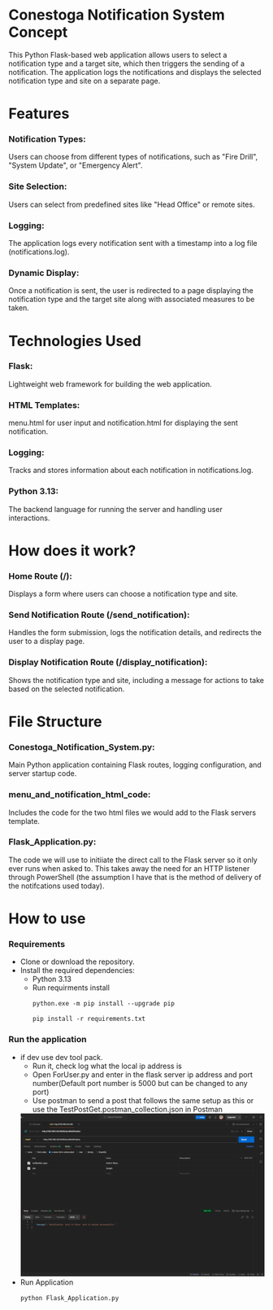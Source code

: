 # Conestoga Notification System Concept
This Python Flask-based web application allows users to select a notification type and a target site, which then triggers the sending of a notification. The application logs the notifications and displays the selected notification type and site on a separate page.

# Features
### Notification Types:
Users can choose from different types of notifications, such as "Fire Drill", "System Update", or "Emergency Alert".
### Site Selection: 
Users can select from predefined sites like "Head Office" or remote sites.
### Logging: 
The application logs every notification sent with a timestamp into a log file (notifications.log).
### Dynamic Display: 
Once a notification is sent, the user is redirected to a page displaying the notification type and the target site along with associated measures to be taken.

# Technologies Used
### Flask: 
Lightweight web framework for building the web application.
### HTML Templates: 
menu.html for user input and notification.html for displaying the sent notification.
### Logging: 
Tracks and stores information about each notification in notifications.log.
### Python 3.13: 
The backend language for running the server and handling user interactions.

# How does it work?
### Home Route (/): 
Displays a form where users can choose a notification type and site.
### Send Notification Route (/send_notification): 
Handles the form submission, logs the notification details, and redirects the user to a display page.
### Display Notification Route (/display_notification): 
Shows the notification type and site, including a message for actions to take based on the selected notification.

# File Structure
### Conestoga_Notification_System.py: 
Main Python application containing Flask routes, logging configuration, and server startup code.
### menu_and_notification_html_code: 
Includes the code for the two html files we would add to the Flask servers template. 
### Flask_Application.py: 
The code we will use to initiiate the direct call to the Flask server so it only ever runs when asked to. This takes away the need for an HTTP listener through PowerShell (the assumption I have that is the method of delivery of the notifcations used today).

# How to use
### Requirements
- Clone or download the repository.
- Install the required dependencies:
  - Python 3.13
  - Run requirments install
      ```
      python.exe -m pip install --upgrade pip
      ```
      ```
      pip install -r requirements.txt
      ```
### Run the application
- if dev use dev tool pack. 
  - Run it, check log what the local ip address is
  - Open ForUser.py and enter in the flask server ip address and port number(Default port number is 5000 but can be changed to any port)
  - Use postman to send a post that follows the same setup as this or use the TestPostGet.postman_collection.json in Postman
  <img src="postTest.png" alt="Postman Post Test Data"/>
- Run Application  
  ```
  python Flask_Application.py
  ```

